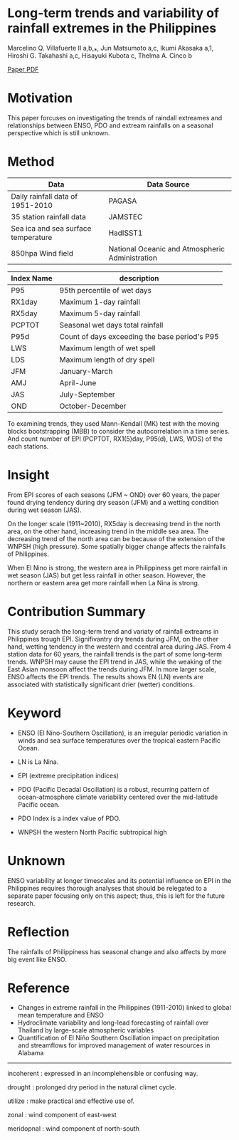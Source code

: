 # Long-term trends and variability of rainfall extremes in the Philippines

Marcelino Q. Villafuerte II a,b,⁎, Jun Matsumoto a,c, Ikumi Akasaka a,1, Hiroshi G. Takahashi a,c, Hisayuki Kubota c, Thelma A. Cinco b

[Paper PDF](https://scholar.google.com/scholar?hl=en&as_sdt=0%2C5&q=Long-term+trends+and+variability+of+rainfall+extremes+in+the+Philippines&btnG=)


# Motivation
This paper forcuses on investigating the trends of raindall extreames and relationships between ENSO, PDO and extream rainfalls on a seasonal perspective which is still unknown.


# Method
| Data | Data Source |
| -------------- | --------------- |
| Daily rainfall data of 1951-2010 | PAGASA |
| 35 station rainfall data | JAMSTEC |
| Sea ica and sea surface temperature | HadISST1 |
| 850hpa Wind field |  National Oceanic and Atmospheric Administration |

| Index Name | description |
| ---------- | ----------- |
| P95 | 95th percentile of wet days |
| RX1day | Maximum 1-day rainfall |
| RX5day | Maximum 5-day rainfall |
| PCPTOT | Seasonal wet days total rainfall |
| P95d   | Count of days exceeding the base period's P95 |
| LWS    | Maximum length of wet spell |
| LDS    | Maximum length of dry spell |
| JFM | January-March |
| AMJ | April-June |
| JAS | July-September |
| OND | October-December |

To examining trends, they used Mann-Kendall (MK) test with the moving blocks bootstrapping (MBB) to consider the autocorrelation in a time series.
And count number of EPI (PCPTOT, RX1(5)day, P95(d), LWS, WDS) of the each stations.

# Insight
From EPI scores of each seasons (JFM ~ OND) over 60 years, the paper found drying tendency during dry season (JFM) and a wetting condition during wet season (JAS).

On the longer scale (1911~2010), RX5day is decreasing trend in the north area, on the other hand, increasing trend in the middle sea area. The decreasing trend of the north area can be because of the extension of the WNPSH (high pressure). Some spatially bigger change affects the rainfalls of Philippines.

When El Nino is strong, the western area in Philippiness get more rainfall in wet season (JAS) but get less rainfall in other season. However, the northern or eastern area get more rainfall when La Nina is strong.


# Contribution Summary
This study serach the long-term trend and variaty of rainfall extreams in Philippines trough EPI. Signifivantry dry trends during JFM, on the other hand, wetting tendency in the western and ccentral area during JAS. From 4 station data for 60 years, the rainfall trends is the part of some long-term trends. WNPSH may cause the EPI trend in JAS, while the weaking of the East Asian monsoon affect the trends during JFM. In more larger scale, ENSO affects the EPI trends. The results shows EN (LN) events are associated with statistically significant drier (wetter) conditions.


# Keyword
- ENSO (El Nino-Southern Oscillation), is an irregular periodic variation in winds and sea surface temperatures over the tropical eastern Pacific Ocean.

- LN is La Nina.

- EPI (extreme precipitation indices)

- PDO (Pacific Decadal Oscillation) is a robust, recurring pattern of ocean-atmosphere climate variability centered over the mid-latitude Pacific ocean.

- PDO Index is a index value of PDO.

- WNPSH the western North Pacific subtropical high 


# Unknown

ENSO variability at longer timescales and its potential influence on EPI in the Philippines requires thorough analyses that should be relegated to a separate paper focusing only on this aspect; thus, this is left for the future research.

# Reflection

The rainfalls of Philippiness has seasonal change and also affects by more big event like ENSO.

# Reference
- Changes in extreme rainfall in the Philippines (1911-2010) linked to global mean temperature and ENSO
- Hydroclimate variability and long-lead forecasting of rainfall over Thailand by large-scale atmospheric variables
- Quantification of El Niño Southern Oscillation impact on precipitation and streamflows for improved management of water resources in Alabama

---

incoherent
: expressed in an incomplehensible or confusing way.

drought
: prolonged dry period in the natural climet cycle.

utilize
: make practical and effective use of.

zonal
: wind component of east-west

meridopnal
: wind component of north-south
